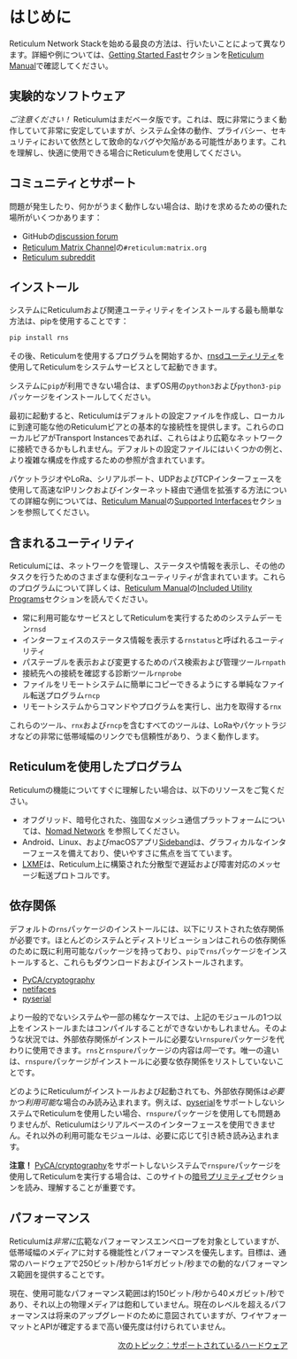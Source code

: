 # はじめに
Reticulum Network Stackを始める最良の方法は、行いたいことによって異なります。詳細や例については、[Getting Started Fast](manual/gettingstartedfast.html)セクションを[Reticulum Manual](manual/index.html)で確認してください。

## 実験的なソフトウェア
*ご注意ください！* Reticulumはまだベータ版です。これは、既に非常にうまく動作していて非常に安定していますが、システム全体の動作、プライバシー、セキュリティにおいて依然として致命的なバグや欠陥がある可能性があります。これを理解し、快適に使用できる場合にReticulumを使用してください。

## コミュニティとサポート
問題が発生したり、何かがうまく動作しない場合は、助けを求めるための優れた場所がいくつかあります：

- GitHubの[discussion forum](https://github.com/markqvist/Reticulum/discussions)
- [Reticulum Matrix Channel](https://matrix.to/#/#reticulum:matrix.org)の`#reticulum:matrix.org`
- [Reticulum subreddit](https://reddit.com/r/reticulum)

## インストール
システムにReticulumおよび関連ユーティリティをインストールする最も簡単な方法は、pipを使用することです：

```bash
pip install rns
```

その後、Reticulumを使用するプログラムを開始するか、[rnsdユーティリティ](manual/using.html#the-rnsd-utility)を使用してReticulumをシステムサービスとして起動できます。

システムに`pip`が利用できない場合は、まずOS用の`python3`および`python3-pip`パッケージをインストールしてください。

最初に起動すると、Reticulumはデフォルトの設定ファイルを作成し、ローカルに到達可能な他のReticulumピアとの基本的な接続性を提供します。これらのローカルピアがTransport Instancesであれば、これらはより広範なネットワークに接続できるかもしれません。デフォルトの設定ファイルにはいくつかの例と、より複雑な構成を作成するための参照が含まれています。

パケットラジオやLoRa、シリアルポート、UDPおよびTCPインターフェースを使用して高速なIPリンクおよびインターネット経由で通信を拡張する方法についての詳細な例については、[Reticulum Manual](manual/index.html)の[Supported Interfaces](manual/interfaces.html)セクションを参照してください。

## 含まれるユーティリティ
Reticulumには、ネットワークを管理し、ステータスや情報を表示し、その他のタスクを行うためのさまざまな便利なユーティリティが含まれています。これらのプログラムについて詳しくは、[Reticulum Manual](manual/index.html)の[Included Utility Programs](manual/using.html#included-utility-programs)セクションを読んでください。

- 常に利用可能なサービスとしてReticulumを実行するためのシステムデーモン`rnsd`
- インターフェイスのステータス情報を表示する`rnstatus`と呼ばれるユーティリティ
- パステーブルを表示および変更するためのパス検索および管理ツール`rnpath`
- 接続先への接続を確認する診断ツール`rnprobe`
- ファイルをリモートシステムに簡単にコピーできるようにする単純なファイル転送プログラム`rncp`
- リモートシステムからコマンドやプログラムを実行し、出力を取得する`rnx`

これらのツール、`rnx`および`rncp`を含むすべてのツールは、LoRaやパケットラジオなどの非常に低帯域幅のリンクでも信頼性があり、うまく動作します。

## Reticulumを使用したプログラム
Reticulumの機能についてすぐに理解したい場合は、以下のリソースをご覧ください。

- オフグリッド、暗号化された、強固なメッシュ通信プラットフォームについては、[Nomad Network](https://github.com/markqvist/NomadNet) を参照してください。
- Android、Linux、およびmacOSアプリ[Sideband](https://github.com/markqvist/sideband)は、グラフィカルなインターフェースを備えており、使いやすさに焦点を当てています。
- [LXMF](https://github.com/markqvist/lxmf)は、Reticulum上に構築された分散型で遅延および障害対応のメッセージ転送プロトコルです。

## 依存関係
デフォルトの`rns`パッケージのインストールには、以下にリストされた依存関係が必要です。ほとんどのシステムとディストリビューションはこれらの依存関係のために既に利用可能なパッケージを持っており、`pip`で`rns`パッケージをインストールすると、これらもダウンロードおよびインストールされます。

- [PyCA/cryptography](https://github.com/pyca/cryptography)
- [netifaces](https://github.com/al45tair/netifaces)
- [pyserial](https://github.com/pyserial/pyserial)

より一般的でないシステムや一部の稀なケースでは、上記のモジュールの1つ以上をインストールまたはコンパイルすることができないかもしれません。そのような状況では、外部依存関係がインストールに必要ない`rnspure`パッケージを代わりに使用できます。`rns`と`rnspure`パッケージの内容は*同一*です。唯一の違いは、`rnspure`パッケージがインストールに必要な依存関係をリストしていないことです。

どのようにReticulumがインストールおよび起動されても、外部依存関係は*必要*かつ*利用可能*な場合のみ読み込まれます。例えば、[pyserial](https://github.com/pyserial/pyserial)をサポートしないシステムでReticulumを使用したい場合、`rnspure`パッケージを使用しても問題ありませんが、Reticulumはシリアルベースのインターフェースを使用できません。それ以外の利用可能なモジュールは、必要に応じて引き続き読み込まれます。

**注意！** [PyCA/cryptography](https://github.com/pyca/cryptography)をサポートしないシステムで`rnspure`パッケージを使用してReticulumを実行する場合は、このサイトの[暗号プリミティブ](crypto.html)セクションを読み、理解することが重要です。

## パフォーマンス
Reticulumは*非常に*広範なパフォーマンスエンベロープを対象としていますが、低帯域幅のメディアに対する機能性とパフォーマンスを優先します。目標は、通常のハードウェアで250ビット/秒から1ギガビット/秒までの動的なパフォーマンス範囲を提供することです。

現在、使用可能なパフォーマンス範囲は約150ビット/秒から40メガビット/秒であり、それ以上の物理メディアは飽和していません。現在のレベルを超えるパフォーマンスは将来のアップグレードのために意図されていますが、ワイヤフォーマットとAPIが確定するまで高い優先度は付けられていません。

<p align="right"><a href="hardware_jp.html">次のトピック：サポートされているハードウェア</a></p>